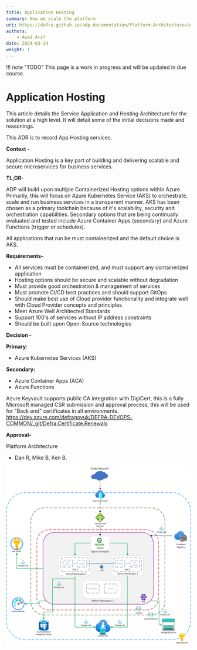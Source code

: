 ```yaml
---
title: Application Hosting
summary: How we scale the platform
uri: https://defra.github.io/adp-documentation/Platform-Architecture/architectural-components/application-hosting/
authors:
    - Asad Arif
date: 2024-03-14
weight: 1
---
```

!!! note "TODO"
    This page is a work in progress and will be updated in due course.

# Application Hosting

This article details the Service Application and Hosting Architecture for the solution at a high level. It will detail some of the initial decisions made and reasonings.

This ADR is to record App Hosting services.

**Context -**

Application Hosting is a key part of building and delivering scalable and secure microservices for business services.

**TL;DR-**

ADP will build upon multiple Containerized Hosting options within Azure. Primarily, this will focus on Azure Kubernetes Service (AKS) to orchestrate, scale and run business services in a transparent manner. AKS has been chosen as a primary toolchain because of it's scalability, security and orchestration capabilities. Secondary options that are being continually evaluated and tested include Azure Container Apps (secondary) and Azure Functions (trigger or schedules).

All applications that run be must containerized and the default choice is AKS.

**Requirements-**

- All services must be containerized, and must support any containerized application
- Hosting options should be secure and scalable without degradation
- Must provide good orchestration & management of services
- Must promote CI/CD best practices and should support GitOps
- Should make best use of Cloud provider functionality and integrate well with Cloud Provider concepts and principles
- Meet Azure Well Architected Standards
- Support 100's of services without IP address constraints
- Should be built upon Open-Source technologies

**Decision -**

**Primary**:

- Azure Kubernetes Services (AKS)

**Secondary:**

- Azure Container Apps (ACA)
- Azure Functions

Azure Keyvault supports public CA integration with DigiCert, this is a fully Microsoft managed CSR submission and approval process, this will be used for "Back end" certificates in all environments. https://dev.azure.com/defragovuk/DEFRA-DEVOPS-COMMON/_git/Defra.Certificate.Renewals

**Approval-**

Platform Architecture

- Dan R, Mike B, Ken B.

![ms-arch.png](../../images/application-hosting.png)
